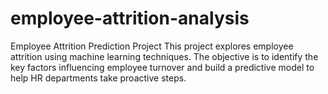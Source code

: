 # employee-attrition-analysis
  Employee Attrition Prediction Project This project explores employee attrition using machine learning techniques. The objective is to identify the key factors influencing employee turnover and build a predictive model to help HR departments take proactive steps.

